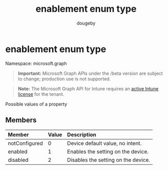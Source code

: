 ﻿---
title: "enablement enum type"
description: "Possible values of a property"
author: "dougeby"
localization_priority: Normal
ms.prod: "intune"
doc_type: enumPageType
---

# enablement enum type

Namespace: microsoft.graph

> **Important:** Microsoft Graph APIs under the /beta version are subject to change; production use is not supported.

> **Note:** The Microsoft Graph API for Intune requires an [active Intune license](https://go.microsoft.com/fwlink/?linkid=839381) for the tenant.

Possible values of a property

## Members

| Member        | Value | Description                         |
| :------------ | :---- | :---------------------------------- |
| notConfigured | 0     | Device default value, no intent.    |
| enabled       | 1     | Enables the setting on the device.  |
| disabled      | 2     | Disables the setting on the device. |
